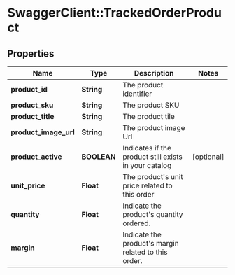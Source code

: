 # SwaggerClient::TrackedOrderProduct

## Properties
Name | Type | Description | Notes
------------ | ------------- | ------------- | -------------
**product_id** | **String** | The product identifier | 
**product_sku** | **String** | The product SKU | 
**product_title** | **String** | The product tile | 
**product_image_url** | **String** | The product image Url | 
**product_active** | **BOOLEAN** | Indicates if the product still exists in your catalog | [optional] 
**unit_price** | **Float** | The product&#39;s unit price related to this order | 
**quantity** | **Float** | Indicate the product&#39;s quantity ordered. | 
**margin** | **Float** | Indicate the product&#39;s margin related to this order. | 


